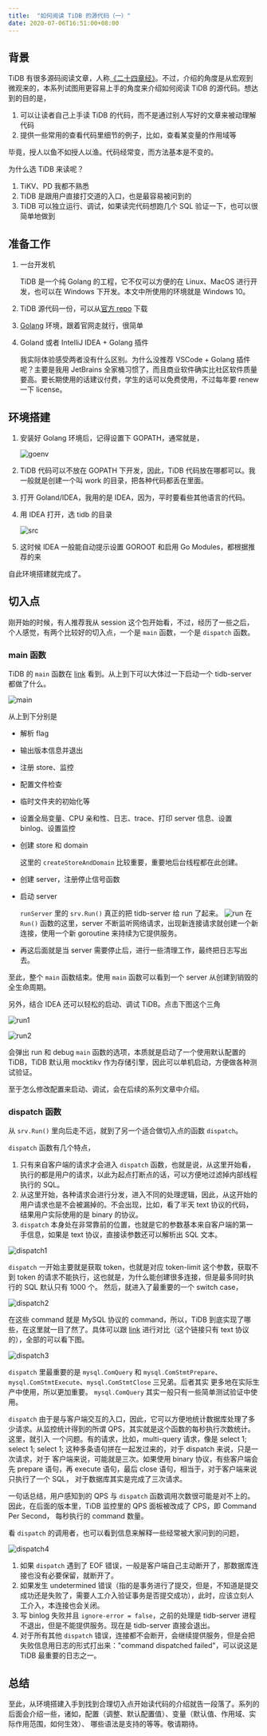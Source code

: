 ```yaml
---
title:  "如何阅读 TiDB 的源代码（一）"
date: 2020-07-06T16:51:00+08:00
---
```


## 背景

TiDB 有很多源码阅读文章，人称[《二十四章经》](https://pingcap.com/blog-cn/#TiDB-%E6%BA%90%E7%A0%81%E9%98%85%E8%AF%BB)。不过，介绍的角度是从宏观到微观来的，本系列试图用更容易上手的角度来介绍如何阅读 TiDB 的源代码。想达到的目的是，

1. 可以让读者自己上手读 TiDB 的代码，而不是通过别人写好的文章来被动理解代码
1. 提供一些常用的查看代码里细节的例子，比如，查看某变量的作用域等

毕竟，授人以鱼不如授人以渔。代码经常变，而方法基本是不变的。

为什么选 TiDB 来读呢？

1. TiKV、PD 我都不熟悉
1. TiDB 是跟用户直接打交道的入口，也是最容易被问到的
1. TiDB 可以独立运行、调试，如果读完代码想跑几个 SQL 验证一下，也可以很简单地做到

## 准备工作

1. 一台开发机

    TiDB 是一个纯 Golang 的工程，它不仅可以方便的在 Linux、MacOS 进行开发，也可以在 Windows 下开发。本文中所使用的环境就是 Windows 10。

1. TiDB 源代码一份，可以从[官方 repo](https://github.com/pingcap/tidb) 下载

1. [Golang](https://golang.org/) 环境，跟着官网走就行，很简单

1. Goland 或者 IntelliJ IDEA + Golang 插件

    我实际体验感受两者没有什么区别。为什么没推荐 VSCode + Golang 插件呢？主要是我用 JetBrains 全家桶习惯了，而且商业软件确实比社区软件质量要高。要长期使用的话建议付费，学生的话可以免费使用，不过每年要 renew 一下 license。

## 环境搭建

1. 安装好 Golang 环境后，记得设置下 GOPATH，通常就是，

    ![goenv](/posts/images/20200706172327.png)

1. TiDB 代码可以不放在 GOPATH 下开发，因此，TiDB 代码放在哪都可以。我一般就是创建一个叫 work 的目录，把各种代码都丢在里面。
1. 打开 Goland/IDEA，我用的是 IDEA，因为，平时要看些其他语言的代码。
1. 用 IDEA 打开，选 tidb 的目录

    ![src](/posts/images/20200706174108.png)

1. 这时候 IDEA 一般能自动提示设置 GOROOT 和启用 Go Modules，都根据推荐的来

自此环境搭建就完成了。

## 切入点

刚开始的时候，有人推荐我从 session 这个包开始看，不过，经历了一些之后，个人感觉，有两个比较好的切入点，一个是 `main` 函数，一个是 `dispatch` 函数。

### main 函数

TiDB 的 `main` 函数在 [link](https://github.com/pingcap/tidb/blob/6b6096f1f18a03d655d04d67a2f21d7fbfca2e3f/tidb-server/main.go#L160) 看到。从上到下可以大体过一下启动一个 tidb-server 都做了什么。

![main](/posts/images/20200706220211.png)

从上到下分别是

* 解析 flag
* 输出版本信息并退出
* 注册 store、监控
* 配置文件检查
* 临时文件夹的初始化等
* 设置全局变量、CPU 亲和性、日志、trace、打印 server 信息、设置 binlog、设置监控
* 创建 store 和 domain

    这里的 `createStoreAndDomain` 比较重要，重要地后台线程都在此创建。

* 创建 server，注册停止信号函数
* 启动 server

    `runServer` 里的 `srv.Run()` 真正的把 tidb-server 给 run 了起来。
    ![run](/posts/images/20200706221611.png)
    在 `Run()` 函数的这里，server 不断监听网络请求，出现新连接请求就创建一个新连接，使用一个新 goroutine 来持续为它提供服务。

* 再这后面就是当 server 需要停止后，进行一些清理工作，最终把日志写出去。

至此，整个 `main` 函数结束。使用 `main` 函数可以看到一个 server 从创建到销毁的全生命周期。

另外，结合 IDEA 还可以轻松的启动、调试 TiDB。点击下图这个三角

![run1](/posts/images/20200706222247.png)

![run2](/posts/images/20200706222457.png)

会弹出 run 和 debug `main` 函数的选项，本质就是启动了一个使用默认配置的 TiDB，TiDB 默认用 mocktikv 作为存储引擎，因此可以单机启动，方便做各种测试验证。

至于怎么修改配置来启动、调试，会在后续的系列文章中介绍。

### dispatch 函数

从 `srv.Run()` 里向后走不远，就到了另一个适合做切入点的函数 `dispatch`。

`dispatch` 函数有几个特点，

1. 只有来自客户端的请求才会进入 `dispatch` 函数，也就是说，从这里开始看，执行的都是用户的请求，以此为起点打断点的话，可以方便地过滤掉内部线程执行的 SQL。
1. 从这里开始，各种请求会进行分发，进入不同的处理逻辑，因此，从这开始的用户请求也是不会被漏掉的。不会出现，比如，看了半天 text 协议的代码，结果用户实际使用的是 binary 的协议。
1. `dispatch` 本身处在非常靠前的位置，也就是它的参数基本来自客户端的第一手信息，如果是 text 协议，直接读参数还可以解析出 SQL 文本。

![dispatch1](/posts/images/20200707150344.png)

`dispatch` 一开始主要就是获取 token，也就是对应 token-limit 这个参数，获取不到 token 的请求不能执行，这也就是，为什么能创建很多连接，但是最多同时执行的 SQL 默认只有 1000 个。
然后，就进入了最重要的一个 switch case，

![dispatch2](/posts/images/20200707150736.png)

在这些 command 就是 MySQL 协议的 command，所以，TiDB 到底实现了哪些，在这里就一目了然了。具体可以跟 [link](https://dev.mysql.com/doc/internals/en/text-protocol.html) 进行对比（这个链接只有 text 协议的），全部的可以看下图。

![dispatch3](/posts/images/20200707151452.png)

`dispatch` 里最重要的是 `mysql.ComQuery` 和 `mysql.ComStmtPrepare`、`mysql.ComStmtExecute`、`mysql.ComStmtClose` 三兄弟。后者其实
更多地在实际生产中使用，所以更加重要。 `mysql.ComQuery` 其实一般只有一些简单测试验证中使用。

`dispatch` 由于是与客户端交互的入口，因此，它可以方便地统计数据库处理了多少请求。从监控统计得到的所谓 QPS，其实就是这个函数的每秒执行次数统计。这里，就引入
一个问题。有的请求，比如，multi-query 请求，像是 select 1; select 1; select 1; 这种多条语句拼在一起发过来的，对于 dispatch 来说，只是一次请求，对于
客户端来说，可能就是三次。如果使用 binary 协议，有些客户端会先 prepare 语句，再 execute 语句，最后 close 语句，相当于，对于客户端来说只执行了一个 SQL，
对于数据库其实是完成了三次请求。

一句话总结，用户感知到的 QPS 与 `dispatch` 函数调用次数很可能是对不上的。因此，在后面的版本里，TiDB 监控里的 QPS 面板被改成了 CPS，即 Command Per Second，
每秒执行的 command 数量。

看 `dispatch` 的调用者，也可以看到信息来解释一些经常被大家问到的问题，

![dispatch4](/posts/images/20200707154120.png)

1. 如果 `dispatch` 遇到了 EOF 错误，一般是客户端自己主动断开了，那数据库连接也没有必要保留，就断开了。
1. 如果发生 undetermined 错误（指的是事务进行了提交，但是，不知道是提交成功还是失败了，需要人工介入验证事务是否提交成功），此时，应该立刻人工介入，本连接也会关闭。
1. 写 binlog 失败并且 `ignore-error = false`，之前的处理是 tidb-server 进程不退出，但是不能提供服务。现在是 tidb-server 直接会退出。
1. 对于所有其他 `dispatch` 错误，连接都不会断开，会继续提供服务，但是会把失败信息用日志的形式打出来："command dispatched failed"，可以说这是
TiDB 最重要的日志之一。

## 总结

至此，从环境搭建入手到找到合理切入点开始读代码的介绍就告一段落了。系列的后面会介绍一些，诸如，配置（调整、默认配置值）、变量（默认值、作用域、实际作用范围，如何生效）、
哪些语法是支持的等等。敬请期待。
